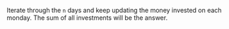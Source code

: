 Iterate through the `n` days and keep updating the money invested on each monday.
The sum of all investments will be the answer.

